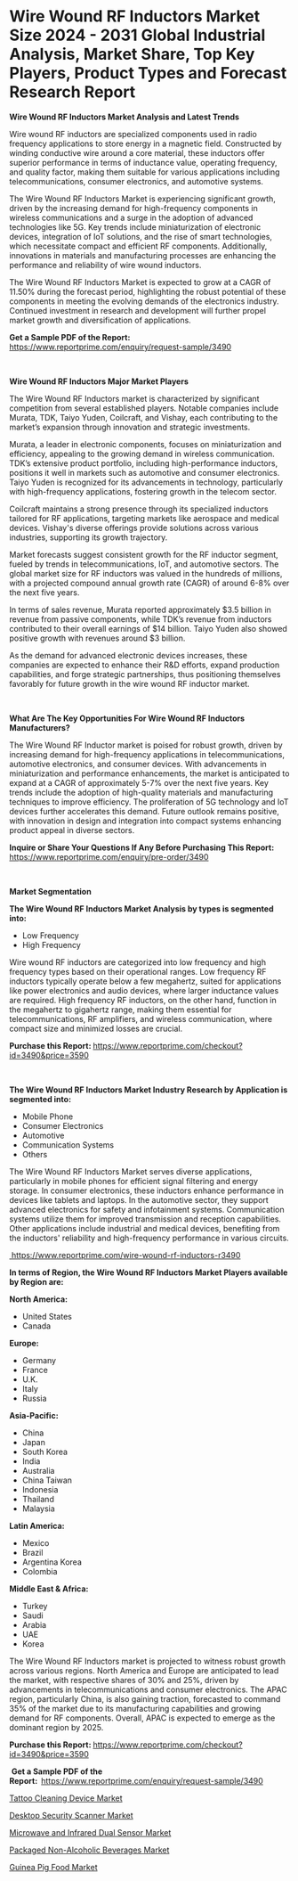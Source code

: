 <p><h1>Wire Wound RF Inductors Market Size 2024 - 2031 Global Industrial Analysis, Market Share, Top Key Players, Product Types and Forecast Research Report</h1></p><p><strong>Wire Wound RF Inductors Market Analysis and Latest Trends</strong></p>
<p><p>Wire wound RF inductors are specialized components used in radio frequency applications to store energy in a magnetic field. Constructed by winding conductive wire around a core material, these inductors offer superior performance in terms of inductance value, operating frequency, and quality factor, making them suitable for various applications including telecommunications, consumer electronics, and automotive systems.</p><p>The Wire Wound RF Inductors Market is experiencing significant growth, driven by the increasing demand for high-frequency components in wireless communications and a surge in the adoption of advanced technologies like 5G. Key trends include miniaturization of electronic devices, integration of IoT solutions, and the rise of smart technologies, which necessitate compact and efficient RF components. Additionally, innovations in materials and manufacturing processes are enhancing the performance and reliability of wire wound inductors. </p><p>The Wire Wound RF Inductors Market is expected to grow at a CAGR of 11.50% during the forecast period, highlighting the robust potential of these components in meeting the evolving demands of the electronics industry. Continued investment in research and development will further propel market growth and diversification of applications.</p></p>
<p><strong>Get a Sample PDF of the Report:&nbsp;</strong> <a href="https://www.reportprime.com/enquiry/request-sample/3490?utm_campaign=1088&utm_medium=2&utm_source=Github&utm_content=ia&utm_term=10102024&utm_id=wire-wound-rf-inductors">https://www.reportprime.com/enquiry/request-sample/3490</a></p>
<p>&nbsp;</p>
<p><strong>Wire Wound RF Inductors Major Market Players</strong></p>
<p><p>The Wire Wound RF Inductors market is characterized by significant competition from several established players. Notable companies include Murata, TDK, Taiyo Yuden, Coilcraft, and Vishay, each contributing to the market’s expansion through innovation and strategic investments.</p><p>Murata, a leader in electronic components, focuses on miniaturization and efficiency, appealing to the growing demand in wireless communication. TDK’s extensive product portfolio, including high-performance inductors, positions it well in markets such as automotive and consumer electronics. Taiyo Yuden is recognized for its advancements in technology, particularly with high-frequency applications, fostering growth in the telecom sector.</p><p>Coilcraft maintains a strong presence through its specialized inductors tailored for RF applications, targeting markets like aerospace and medical devices. Vishay's diverse offerings provide solutions across various industries, supporting its growth trajectory.</p><p>Market forecasts suggest consistent growth for the RF inductor segment, fueled by trends in telecommunications, IoT, and automotive sectors. The global market size for RF inductors was valued in the hundreds of millions, with a projected compound annual growth rate (CAGR) of around 6-8% over the next five years.</p><p>In terms of sales revenue, Murata reported approximately $3.5 billion in revenue from passive components, while TDK’s revenue from inductors contributed to their overall earnings of $14 billion. Taiyo Yuden also showed positive growth with revenues around $3 billion.</p><p>As the demand for advanced electronic devices increases, these companies are expected to enhance their R&D efforts, expand production capabilities, and forge strategic partnerships, thus positioning themselves favorably for future growth in the wire wound RF inductor market.</p></p>
<p>&nbsp;</p>
<p><strong>What Are The Key Opportunities For Wire Wound RF Inductors Manufacturers?</strong></p>
<p><p>The Wire Wound RF Inductor market is poised for robust growth, driven by increasing demand for high-frequency applications in telecommunications, automotive electronics, and consumer devices. With advancements in miniaturization and performance enhancements, the market is anticipated to expand at a CAGR of approximately 5-7% over the next five years. Key trends include the adoption of high-quality materials and manufacturing techniques to improve efficiency. The proliferation of 5G technology and IoT devices further accelerates this demand. Future outlook remains positive, with innovation in design and integration into compact systems enhancing product appeal in diverse sectors.</p></p>
<p><strong>Inquire or Share Your Questions If Any Before Purchasing This Report:</strong> <a href="https://www.reportprime.com/enquiry/pre-order/3490?utm_campaign=1088&utm_medium=2&utm_source=Github&utm_content=ia&utm_term=10102024&utm_id=wire-wound-rf-inductors">https://www.reportprime.com/enquiry/pre-order/3490</a></p>
<p>&nbsp;</p>
<p><strong>Market Segmentation</strong></p>
<p><strong>The Wire Wound RF Inductors Market Analysis by types is segmented into:</strong></p>
<p><ul><li>Low Frequency</li><li>High Frequency</li></ul></p>
<p><p>Wire wound RF inductors are categorized into low frequency and high frequency types based on their operational ranges. Low frequency RF inductors typically operate below a few megahertz, suited for applications like power electronics and audio devices, where larger inductance values are required. High frequency RF inductors, on the other hand, function in the megahertz to gigahertz range, making them essential for telecommunications, RF amplifiers, and wireless communication, where compact size and minimized losses are crucial.</p></p>
<p><strong>Purchase this Report:&nbsp;</strong><a href="https://www.reportprime.com/checkout?id=3490&price=3590&utm_campaign=1088&utm_medium=2&utm_source=Github&utm_content=ia&utm_term=10102024&utm_id=wire-wound-rf-inductors">https://www.reportprime.com/checkout?id=3490&price=3590</a></p>
<p>&nbsp;</p>
<p><strong>The Wire Wound RF Inductors Market Industry Research by Application is segmented into:</strong></p>
<p><ul><li>Mobile Phone</li><li>Consumer Electronics</li><li>Automotive</li><li>Communication Systems</li><li>Others</li></ul></p>
<p><p>The Wire Wound RF Inductors Market serves diverse applications, particularly in mobile phones for efficient signal filtering and energy storage. In consumer electronics, these inductors enhance performance in devices like tablets and laptops. In the automotive sector, they support advanced electronics for safety and infotainment systems. Communication systems utilize them for improved transmission and reception capabilities. Other applications include industrial and medical devices, benefiting from the inductors' reliability and high-frequency performance in various circuits.</p></p>
<p><a href="https://www.reportprime.com/wire-wound-rf-inductors-r3490?utm_campaign=1088&utm_medium=2&utm_source=Github&utm_content=ia&utm_term=10102024&utm_id=wire-wound-rf-inductors">&nbsp;https://www.reportprime.com/wire-wound-rf-inductors-r3490</a></p>
<p><strong>In terms of Region, the Wire Wound RF Inductors Market Players available by Region are:</strong></p>
<p>
    <p> <strong> North America: </strong>
        <ul>
            <li>United States</li>
            <li>Canada</li>
        </ul>
        </p> 
    <p> <strong> Europe: </strong>
        <ul>
            <li>Germany</li>
            <li>France</li>
            <li>U.K.</li>
            <li>Italy</li>
            <li>Russia</li>
        </ul>
        </p> 
    <p> <strong> Asia-Pacific: </strong>
        <ul>
            <li>China</li>
            <li>Japan</li>
            <li>South Korea</li>
            <li>India</li>
            <li>Australia</li>
            <li>China Taiwan</li>
            <li>Indonesia</li>
            <li>Thailand</li>
            <li>Malaysia</li>
        </ul>
        </p> 
    <p> <strong> Latin America: </strong>
        <ul>
            <li>Mexico</li>
            <li>Brazil</li>
            <li>Argentina Korea</li>
            <li>Colombia</li>
        </ul>
        </p> 
    <p> <strong> Middle East & Africa: </strong>
        <ul>
            <li>Turkey</li>
            <li>Saudi</li>
            <li>Arabia</li>
            <li>UAE</li>
            <li>Korea</li>
        </ul>
    </p>
    </p>
<p><p>The Wire Wound RF Inductors market is projected to witness robust growth across various regions. North America and Europe are anticipated to lead the market, with respective shares of 30% and 25%, driven by advancements in telecommunications and consumer electronics. The APAC region, particularly China, is also gaining traction, forecasted to command 35% of the market due to its manufacturing capabilities and growing demand for RF components. Overall, APAC is expected to emerge as the dominant region by 2025.</p></p>
<p><strong>Purchase this Report: </strong><a href="https://www.reportprime.com/checkout?id=3490&price=3590&utm_campaign=1088&utm_medium=2&utm_source=Github&utm_content=ia&utm_term=10102024&utm_id=wire-wound-rf-inductors">https://www.reportprime.com/checkout?id=3490&price=3590</a></p>
<p>&nbsp;<strong>Get a Sample PDF of the Report:&nbsp;&nbsp;</strong><a href="https://www.reportprime.com/enquiry/request-sample/3490?utm_campaign=1088&utm_medium=2&utm_source=Github&utm_content=ia&utm_term=10102024&utm_id=wire-wound-rf-inductors">https://www.reportprime.com/enquiry/request-sample/3490</a></p>
<p><strong></strong></p>
<p><p><a href="https://www.linkedin.com/pulse/driving-factors-behind-tattoo-cleaning-device-market-trends-hrjhc?utm_campaign=1088&utm_medium=2&utm_source=Github&utm_content=ia&utm_term=10102024&utm_id=wire-wound-rf-inductors">Tattoo Cleaning Device Market</a></p><p><a href="https://www.linkedin.com/pulse/emerging-trends-desktop-security-scanner-market-global-outlook-rryxe?utm_campaign=1088&utm_medium=2&utm_source=Github&utm_content=ia&utm_term=10102024&utm_id=wire-wound-rf-inductors">Desktop Security Scanner Market</a></p><p><a href="https://github.com/maq4brod/Market-Research-Report-List-1/blob/main/microwave-and-infrared-dual-sensor-market.md?utm_campaign=1088&utm_medium=2&utm_source=Github&utm_content=ia&utm_term=10102024&utm_id=wire-wound-rf-inductors">Microwave and Infrared Dual Sensor Market</a></p><p><a href="https://issuu.com/reportprime-2/docs/packaged-non-alcoholic-beverages-ma_522c69a9cece5b?utm_campaign=1088&utm_medium=2&utm_source=Github&utm_content=ia&utm_term=10102024&utm_id=wire-wound-rf-inductors">Packaged Non-Alcoholic Beverages Market</a></p><p><a href="https://issuu.com/reportprime-2/docs/guinea-pig-food-market-size-2030.pp_f60172f6d270ae?utm_campaign=1088&utm_medium=2&utm_source=Github&utm_content=ia&utm_term=10102024&utm_id=wire-wound-rf-inductors">Guinea Pig Food Market</a></p></p>